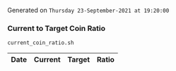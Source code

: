 Generated on `Thursday 23-September-2021 at 19:20:00`

### Current to Target Coin Ratio
`current_coin_ratio.sh`

Date|Current|Target|Ratio
---|---|---|---
